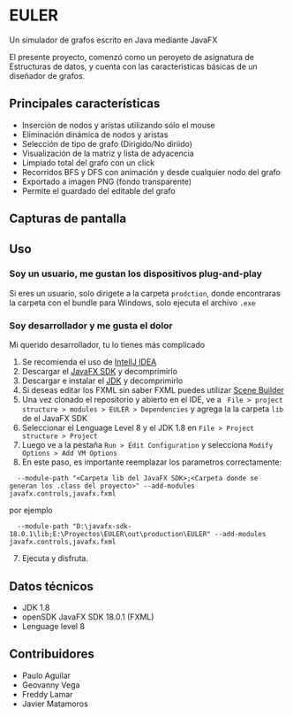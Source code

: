 # EULER
Un simulador de grafos escrito en Java mediante JavaFX

El presente proyecto, comenzó como un peroyeto de asignatura de Estructuras de datos, y cuenta con las características básicas de un diseñador de grafos.

## Principales características
- Inserción de nodos y aristas utilizando sólo el mouse
- Eliminación dinámica de nodos y aristas
- Selección de tipo de grafo (Dirigido/No diriido)
- Visualización de la matriz y lista de adyacencia
- Limpiado total del grafo con un click
- Recorridos BFS y DFS con animación y desde cualquier nodo del grafo
- Exportado a imagen PNG (fondo transparente)
- Permite el guardado del editable del grafo

## Capturas de pantalla

## Uso

### Soy un usuario, me gustan los dispositivos plug-and-play

Si eres un usuario, solo dirigete a la carpeta ```prodction```, donde encontraras la carpeta con el bundle para Windows, solo ejecuta el archivo ```.exe```

### Soy desarrollador y me gusta el dolor

Mi querido desarrollador, tu lo tienes más complicado

1. Se recomienda el uso de [IntelIJ IDEA](https://www.jetbrains.com/idea/)
2. Descargar el [JavaFX SDK](https://gluonhq.com/products/javafx/) y decomprimirlo
3. Descargar e instalar el [JDK](https://www.oracle.com/java/technologies/javase/javase8-archive-downloads.html) y decomprimirlo
4. Si deseas editar los FXML sin saber FXML puedes utilizar [Scene Builder](https://gluonhq.com/products/scene-builder/)
5. Una vez clonado el repositorio y abierto en el IDE, ve a ``` File > project structure > modules > EULER > Dependencies``` y agrega la la carpeta ```lib``` de el JavaFX SDK
6. Seleccionar el Lenguage Level 8 y el JDK 1.8 en ```File > Project structure > Project```
7. Luego ve a la pestaña ```Run > Edit Configuration``` y selecciona ```Modify Options > Add VM Options```
8. En este paso, es importante reemplazar los parametros correctamente:
  ```
    --module-path "<Carpeta lib del JavaFX SDK>;<Carpeta donde se generan los .class del proyecto>" --add-modules javafx.controls,javafx.fxml
  ```
  por ejemplo
  ```
    --module-path "D:\javafx-sdk-18.0.1\lib;E:\Proyectos\EULER\out\production\EULER" --add-modules javafx.controls,javafx.fxml
  ```
7. Ejecuta y disfruta. 

## Datos técnicos
- JDK 1.8
- openSDK JavaFX SDK 18.0.1 (FXML)
- Lenguage level 8

## Contribuidores
- Paulo Aguilar
- Geovanny Vega
- Freddy Lamar
- Javier Matamoros

